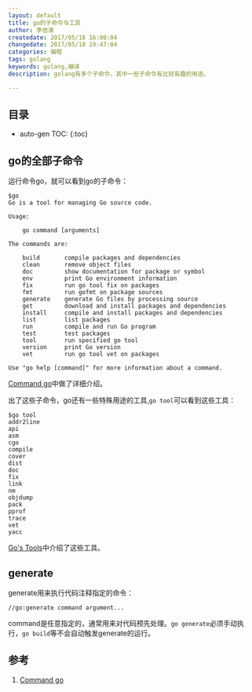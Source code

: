 ```yaml
---
layout: default
title: go的子命令与工具
author: 李佶澳
createdate: 2017/05/18 16:00:04
changedate: 2017/05/18 19:47:04
categories: 编程
tags: golang
keywords: golang,编译
description: golang有多个子命令，其中一些子命令有比较有趣的用途。

---
```


## 目录
* auto-gen TOC:
{:toc}

## go的全部子命令

运行命令go，就可以看到go的子命令：

	$go
	Go is a tool for managing Go source code.
	
	Usage:
		
		go command [arguments]
		
	The commands are:
		
		build       compile packages and dependencies
		clean       remove object files
		doc         show documentation for package or symbol
		env         print Go environment information
		fix         run go tool fix on packages
		fmt         run gofmt on package sources
		generate    generate Go files by processing source
		get         download and install packages and dependencies
		install     compile and install packages and dependencies
		list        list packages
		run         compile and run Go program
		test        test packages
		tool        run specified go tool
		version     print Go version
		vet         run go tool vet on packages
		
	Use "go help [command]" for more information about a command.

[Command go][1]中做了详细介绍。

出了这些子命令，go还有一些特殊用途的工具,`go tool`可以看到这些工具：

	$go tool
	addr2line
	api
	asm
	cgo
	compile
	cover
	dist
	doc
	fix
	link
	nm
	objdump
	pack
	pprof
	trace
	vet
	yacc

[Go's Tools][2]中介绍了这些工具。

## generate

generate用来执行代码注释指定的命令：

	//go:generate command argument...

command是任意指定的，通常用来对代码预先处理。`go generate`必须手动执行，`go build`等不会自动触发generate的运行。

## 参考

1. [Command go][1]

[1]: https://golang.org/cmd/go/  "Command go" 
[2]: https://golang.org/cmd/ "Go's Tools"
